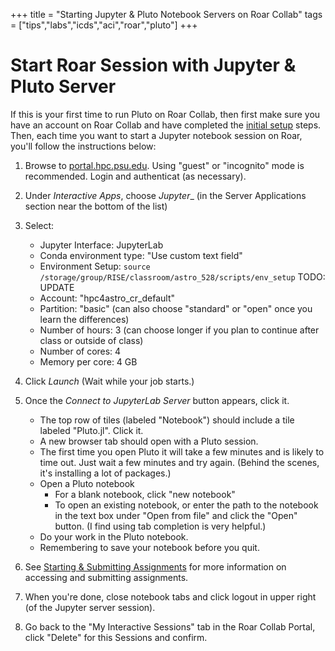 +++
title = "Starting Jupyter & Pluto Notebook Servers on Roar Collab"
tags = ["tips","labs","icds","aci","roar","pluto"]
+++

# Start Roar Session with Jupyter & Pluto Server

If this is your first time to run Pluto on Roar Collab, then first make sure you have an account on Roar Collab and have completed the [initial setup](../tips/roar/) steps.
Then, each time you want to start a Jupyter notebook session on Roar, you'll follow the instructions below:
1. Browse to [portal.hpc.psu.edu](https://portal.hpc.psu.edu).
Using "guest" or "incognito" mode is recommended.
Login and authenticat (as necessary).

1. Under _Interactive Apps_, choose _Jupyter__ (in the Server Applications section near the bottom of the list)
1. Select:
   - Jupyter Interface: JupyterLab
   - Conda environment type: "Use custom text field"
   - Environment Setup: `source /storage/group/RISE/classroom/astro_528/scripts/env_setup` TODO: UPDATE
   - Account: "hpc4astro_cr_default"
   - Partition: "basic" (can also choose "standard" or "open" once you learn the differences)
   - Number of hours: 3  (can choose longer if you plan to continue after class or outside of class)
   - Number of cores: 4
   - Memory per core: 4 GB
1. Click _Launch_
   (Wait while your job starts.)
1. Once the _Connect to JupyterLab Server_ button appears, click it.
   + The top row of tiles (labeled "Notebook") should include a tile labeled "Pluto.jl".  Click it.  
   + A new browser tab should open with a Pluto session.
   + The first time you open Pluto it will take a few minutes and is likely to time out.  Just wait a few minutes and try again.  (Behind the scenes, it's installing a lot of packages.)
   + Open a Pluto notebook
       - For a blank notebook, click "new notebook"
       - To open an existing notebook, or enter the path to the notebook in the text box under "Open from file" and click the "Open" button.   (I find using tab completion is very helpful.) 
   + Do your work in the Pluto notebook.
   + Remembering to save your notebook before you quit.
1. See [Starting & Submitting Assignments](/tips/labs/) for more information on accessing and submitting assignments.
1. When you're done, close notebook tabs and click logout in upper right (of the Jupyter server session).
1. Go back to the "My Interactive Sessions" tab in the Roar Collab Portal, click "Delete" for this Sessions and confirm.
